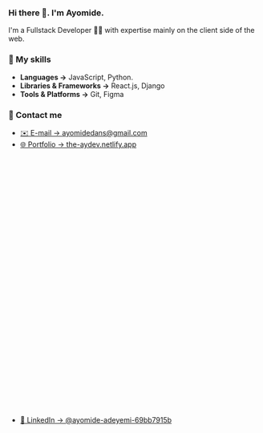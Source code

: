 ### Hi there 👋. I'm Ayomide.

I'm a Fullstack Developer 👩‍💻 with expertise mainly on the client side of the web.

### 🚀 My skills

- **Languages →** JavaScript, Python.
- **Libraries & Frameworks →** React.js, Django
- **Tools & Platforms →** Git, Figma

### 👥 Contact me

- [✉️ E-mail → ayomidedans@gmail.com](mailto:ayomidedans@gmail.com) 
- [🌐 Portfolio → the-aydev.netlify.app](https://the-aydev.netlify.app/)<?xml version="1.0" standalone="no"?>
<!DOCTYPE svg PUBLIC "-//W3C//DTD SVG 20010904//EN"
 "http://www.w3.org/TR/2001/REC-SVG-20010904/DTD/svg10.dtd">
<svg version="1.0" xmlns="http://www.w3.org/2000/svg"
 width="512.000000pt" height="512.000000pt" viewBox="0 0 512.000000 512.000000"
 preserveAspectRatio="xMidYMid meet">

<g transform="translate(0.000000,512.000000) scale(0.100000,-0.100000)"
fill="#000000" stroke="none">
<path d="M60 4831 c-14 -27 -14 -1835 0 -1862 7 -12 21 -19 40 -19 19 0 33 7
40 19 7 13 10 312 10 900 l0 881 488 0 487 0 183 -265 183 -265 1739 0 1740 0
0 -1925 0 -1925 -2410 0 -2410 0 0 1123 c0 1076 -1 1125 -18 1140 -24 22 -45
21 -65 -1 -16 -17 -17 -113 -17 -1171 0 -775 3 -1159 10 -1172 11 -19 49 -19
2500 -19 2451 0 2489 0 2500 19 14 27 14 4515 0 4542 -11 19 -49 19 -2500 19
-2451 0 -2489 0 -2500 -19z m4370 -296 l0 -215 -1442 0 -1443 0 -57 83 c-31
45 -97 142 -147 215 l-92 132 1591 0 1590 0 0 -215z"/>
<path d="M478 4509 c-25 -14 -24 -65 1 -79 12 -6 106 -10 235 -10 228 0 246 4
246 50 0 46 -18 50 -248 50 -129 0 -224 -5 -234 -11z"/>
<path d="M1265 3770 c-221 -33 -451 -162 -599 -336 -331 -388 -310 -966 49
-1329 384 -390 1017 -389 1396 2 187 192 281 418 283 678 1 128 -17 247 -41
271 -19 19 -57 18 -74 -2 -10 -13 -10 -29 0 -89 49 -293 -33 -570 -233 -782
-27 -29 -53 -53 -57 -53 -5 0 -9 29 -9 65 0 89 -29 161 -93 232 -53 57 -148
113 -194 113 -30 0 -38 18 -19 38 42 48 60 114 64 247 4 106 8 134 23 153 50
65 67 204 35 300 -27 81 -50 87 -140 37 l-71 -40 -190 -5 c-175 -5 -193 -7
-226 -28 -66 -41 -71 -62 -67 -330 3 -227 4 -239 27 -282 13 -25 29 -52 37
-61 12 -13 5 -18 -59 -37 -40 -12 -93 -37 -119 -57 -88 -65 -147 -188 -148
-305 l-1 -45 -72 76 c-40 42 -92 110 -116 153 -295 518 -15 1161 566 1303 100
24 305 22 403 -5 180 -49 312 -125 434 -251 68 -71 98 -85 124 -59 28 28 13
63 -55 132 -190 193 -414 293 -678 301 -66 2 -147 0 -180 -5z m365 -957 c0
-114 -17 -160 -73 -210 -98 -86 -253 -61 -322 51 -27 45 -30 59 -33 153 l-4
103 216 0 216 0 0 -97z m40 -374 c68 -15 138 -64 175 -123 28 -46 30 -57 33
-161 l4 -111 -88 -41 c-249 -117 -527 -116 -771 4 l-73 35 0 96 c0 114 12 159
57 211 42 50 90 79 145 90 64 13 459 13 518 0z"/>
<path d="M1290 2800 c-24 -24 -25 -32 -4 -76 44 -93 190 -100 244 -11 27 43
25 73 -4 92 -29 19 -54 10 -80 -30 -22 -34 -44 -32 -82 10 -37 40 -47 42 -74
15z"/>
<path d="M2727 3762 c-16 -17 -17 -136 -17 -1510 0 -1479 0 -1492 20 -1512 19
-19 33 -20 473 -20 427 0 455 1 470 18 20 22 22 53 5 70 -9 9 -120 12 -440 12
l-428 0 0 185 0 184 454 3 c443 3 455 4 483 24 15 11 38 36 51 54 21 31 22 43
22 199 0 186 -8 212 -72 251 -32 19 -52 20 -485 20 l-453 0 0 120 0 120 763 0
c743 0 763 1 795 20 64 39 72 65 72 251 0 156 -1 168 -22 199 -13 18 -36 43
-51 54 -28 21 -35 21 -793 24 l-764 3 0 114 0 115 448 0 c498 0 493 -1 539 69
22 32 23 44 23 200 0 194 -8 220 -80 258 -43 23 -45 23 -487 23 l-443 0 0 225
c0 212 -1 225 -19 235 -28 15 -46 12 -64 -8z m1601 -1354 c15 -15 17 -281 2
-309 -10 -19 -29 -19 -765 -19 l-755 0 0 170 0 170 753 0 c572 0 756 -3 765
-12z m-624 -784 c13 -12 16 -41 16 -150 0 -75 -5 -144 -10 -155 -10 -18 -26
-19 -450 -19 l-440 0 0 170 0 170 434 0 c382 0 436 -2 450 -16z"/>
<path d="M2216 3244 c-19 -18 -20 -38 -6 -65 21 -38 90 -14 90 31 0 24 -26 50
-50 50 -10 0 -26 -7 -34 -16z"/>
<path d="M65 2830 c-15 -16 -17 -26 -9 -48 8 -22 15 -27 44 -27 29 0 36 5 44
27 8 22 6 32 -9 48 -10 11 -26 20 -35 20 -9 0 -25 -9 -35 -20z"/>
<path d="M692 1628 c-19 -19 -14 -55 10 -72 20 -14 104 -16 714 -16 664 0 693
1 715 19 20 16 22 23 14 47 l-10 29 -716 3 c-548 2 -718 -1 -727 -10z"/>
<path d="M702 1364 c-31 -21 -26 -64 8 -81 31 -16 1363 -19 1404 -3 37 14 46
58 16 82 -21 17 -58 18 -714 18 -617 0 -694 -2 -714 -16z"/>
<path d="M698 829 c-21 -12 -24 -59 -6 -77 9 -9 183 -12 719 -12 630 0 709 2
723 16 21 21 20 47 -2 67 -17 16 -81 17 -718 17 -456 -1 -705 -4 -716 -11z"/>
<path d="M3798 796 c-14 -31 -5 -53 27 -68 21 -9 28 -8 45 7 39 35 20 85 -32
85 -20 0 -32 -7 -40 -24z"/>
<path d="M4000 801 c-16 -30 -12 -48 12 -65 19 -14 68 -16 334 -16 288 0 312
1 327 18 20 22 22 53 5 70 -9 9 -98 12 -340 12 -313 0 -328 -1 -338 -19z"/>
</g>
</svg>

- [👥 LinkedIn → @ayomide-adeyemi-69bb7915b](https://www.linkedin.com/in/ayomide-adeyemi-69bb7915b/)<?xml version="1.0" standalone="no"?>
<!DOCTYPE svg PUBLIC "-//W3C//DTD SVG 20010904//EN"
 "http://www.w3.org/TR/2001/REC-SVG-20010904/DTD/svg10.dtd">
<svg version="1.0" xmlns="http://www.w3.org/2000/svg"
 width="512.000000pt" height="512.000000pt" viewBox="0 0 512.000000 512.000000"
 preserveAspectRatio="xMidYMid meet">

<g transform="translate(0.000000,512.000000) scale(0.100000,-0.100000)"
fill="#000000" stroke="none">
<path d="M595 5109 c-151 -22 -270 -84 -386 -199 -69 -68 -94 -102 -127 -170
-84 -171 -77 29 -77 -2180 0 -2209 -7 -2009 77 -2180 59 -120 178 -239 298
-298 171 -84 -29 -77 2180 -77 2209 0 2009 -7 2180 77 68 33 102 59 171 127
68 69 94 103 127 171 84 171 77 -29 77 2180 0 2209 7 2009 -77 2180 -59 120
-178 239 -298 298 -172 84 35 77 -2145 78 -1072 1 -1967 -2 -2000 -7z m948
-969 c200 -62 335 -282 298 -485 -50 -275 -326 -435 -587 -342 -91 33 -190
121 -235 208 -111 218 -24 485 193 595 95 48 222 57 331 24z m1964 -1011 c370
-51 574 -294 629 -749 10 -86 13 -273 14 -738 l0 -624 -29 -29 -29 -29 -286 0
-286 0 -32 29 -33 29 -5 614 c-5 591 -6 615 -26 675 -58 170 -154 243 -319
243 -167 0 -281 -91 -343 -274 l-27 -81 -5 -588 -5 -589 -33 -29 -32 -29 -276
0 -276 0 -29 29 -29 29 0 1011 0 1011 29 32 29 33 269 3 c254 2 270 1 301 -18
43 -26 52 -54 52 -157 l0 -85 40 51 c149 188 422 274 737 230z m-1822 -35 c68
-32 65 25 65 -1064 0 -851 -2 -985 -15 -1010 -31 -59 -35 -60 -322 -60 -182 0
-270 4 -288 12 -57 26 -55 -19 -55 1063 0 685 3 1003 11 1016 5 11 25 29 42
39 29 18 52 20 280 20 206 0 255 -3 282 -16z"/>
</g>
</svg>


<!--
**the-aydev/the-aydev** is a ✨ _special_ ✨ repository because its `README.md` (this file) appears on your GitHub profile.

Here are some ideas to get you started:

- 🔭 I’m currently working on ...
- 🌱 I’m currently learning ...
- 👯 I’m looking to collaborate on ...
- 🤔 I’m looking for help with ...
- 💬 Ask me about ...
- 📫 How to reach me: ...
- 😄 Pronouns: ...
- ⚡ Fun fact: ...
-->
